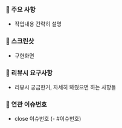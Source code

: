 ### 📌 주요 사항

- 작업내용 간략히 설명

### 📌 스크린샷

- 구현화면

### 📌 리뷰시 요구사항

- 리뷰시 궁금한거, 자세히 봐줬으면 하는 사항들

### 📌 연관 이슈번호

- close 이슈번호 (- #이슈번호)
